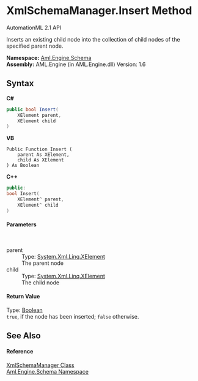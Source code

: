 # XmlSchemaManager.Insert Method 
AutomationML 2.1 API 

Inserts an existing child node into the collection of child nodes of the specified parent node.

**Namespace:**&nbsp;<a href="N_Aml_Engine_Schema">Aml.Engine.Schema</a><br />**Assembly:**&nbsp;AML.Engine (in AML.Engine.dll) Version: 1.6

## Syntax

**C#**<br />
``` C#
public bool Insert(
	XElement parent,
	XElement child
)
```

**VB**<br />
``` VB
Public Function Insert ( 
	parent As XElement,
	child As XElement
) As Boolean
```

**C++**<br />
``` C++
public:
bool Insert(
	XElement^ parent, 
	XElement^ child
)
```


#### Parameters
&nbsp;<dl><dt>parent</dt><dd>Type: <a href="https://docs.microsoft.com/dotnet/api/system.xml.linq.xelement" target="_parent" rel="noopener noreferrer">System.Xml.Linq.XElement</a><br />The parent node</dd><dt>child</dt><dd>Type: <a href="https://docs.microsoft.com/dotnet/api/system.xml.linq.xelement" target="_parent" rel="noopener noreferrer">System.Xml.Linq.XElement</a><br />The child node</dd></dl>

#### Return Value
Type: <a href="https://docs.microsoft.com/dotnet/api/system.boolean" target="_parent" rel="noopener noreferrer">Boolean</a><br />`true`, if the node has been inserted; `false` otherwise.

## See Also


#### Reference
<a href="T_Aml_Engine_Schema_XmlSchemaManager">XmlSchemaManager Class</a><br /><a href="N_Aml_Engine_Schema">Aml.Engine.Schema Namespace</a><br />
